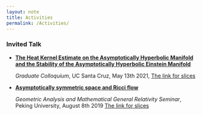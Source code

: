 ```yaml
---
layout: note
title: Activities
permalink: /Activities/
---
```


### Invited Talk

- <a href="https://www.math.ucsc.edu/seminars/grad-colloquium/index.html#may13"><strong>The Heat Kernel Estimate on the Asymptotically Hyperbolic Manifold and the Stability of the Asymptotically Hyperbolic Einstein Manifold</strong></a> 

  *Graduate Colloquium*, UC Santa Cruz, May 13th 2021, <a href="https://universe1991.github.io/yufeishan.github.io/assets/The_asymptotically_hyperbolic_manifolds_and_the_heat_kernel_estimate.pdf">The link for slices</a>

- <a href="https://www.math.pku.edu.cn/kxyj/xsbg/tlb/geometric/100057.htm"><strong>Asymptotically symmetric space and Ricci flow</strong></a> 

  *Geometric Analysis and Mathematical General Relativity Seminar*, Peking University, August 8th 2019 <a href="https://universe1991.github.io/yufeishan.github.io/assets/Asymptotically_symmetric_manifolds_and Ricci_flow.pdf">The link for slices</a>

